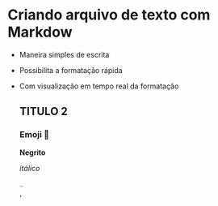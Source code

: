 # Criando arquivo de texto com Markdow

- Maneira simples de escrita

- Possibilita a formatação rápida 

- Com visualização em tempo real da formatação 

  ## TITULO 2

  ### Emoji :cactus: 

  **Negrito**

  _itálico_

  

  `_`

  '